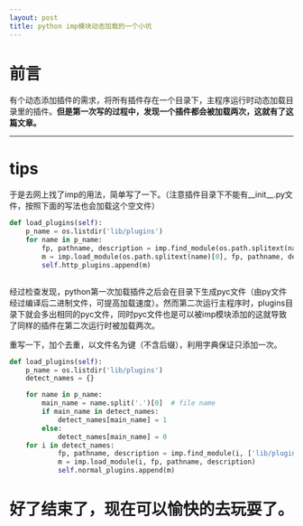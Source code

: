 ```yaml
---
layout: post
title: python imp模块动态加载的一个小坑
---
```


# 前言
有个动态添加插件的需求，将所有插件存在一个目录下，主程序运行时动态加载目录里的插件。**但是第一次写的过程中，发现一个插件都会被加载两次，这就有了这篇文章。**


------------
# tips
于是去网上找了imp的用法，简单写了一下。（注意插件目录下不能有__init__.py文件，按照下面的写法也会加载这个空文件）
```python
def load_plugins(self):
    p_name = os.listdir('lib/plugins')
    for name in p_name:
        fp, pathname, description = imp.find_module(os.path.splitext(name)[0], ['lib/plugins'])
        m = imp.load_module(os.path.splitext(name)[0], fp, pathname, description)
        self.http_plugins.append(m)



```
经过检查发现，python第一次加载插件之后会在目录下生成pyc文件（由py文件经过编译后二进制文件，可提高加载速度）。然而第二次运行主程序时，plugins目录下就会多出相同的pyc文件，同时pyc文件也是可以被imp模块添加的这就导致了同样的插件在第二次运行时被加载两次。


重写一下，加个去重，以文件名为键（不含后缀），利用字典保证只添加一次。
```python
def load_plugins(self):
    p_name = os.listdir('lib/plugins')
    detect_names = {}

    for name in p_name:
        main_name = name.split('.')[0]  # file name
        if main_name in detect_names:
            detect_names[main_name] = 1
        else:
            detect_names[main_name] = 0
    for i in detect_names:
            fp, pathname, description = imp.find_module(i, ['lib/plugins'])
            m = imp.load_module(i, fp, pathname, description)
            self.normal_plugins.append(m)
```


# 好了结束了，现在可以愉快的去玩耍了。